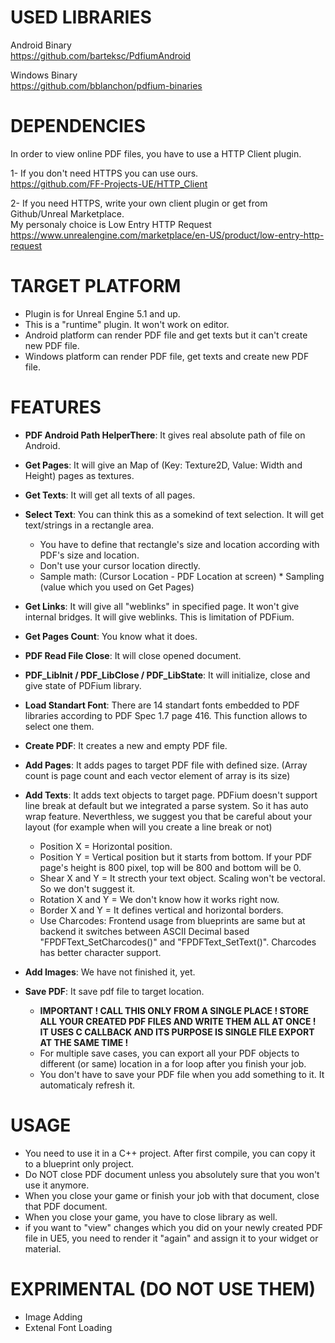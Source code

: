 # USED LIBRARIES
Android Binary<br />
https://github.com/barteksc/PdfiumAndroid

Windows Binary<br />
https://github.com/bblanchon/pdfium-binaries

# DEPENDENCIES
In order to view online PDF files, you have to use a HTTP Client plugin.<br />

1- If you don't need HTTPS you can use ours.<br />
https://github.com/FF-Projects-UE/HTTP_Client

2- If you need HTTPS, write your own client plugin or get from Github/Unreal Marketplace.<br />
My personaly choice is Low Entry HTTP Request<br />
https://www.unrealengine.com/marketplace/en-US/product/low-entry-http-request

# TARGET PLATFORM
* Plugin is for Unreal Engine 5.1 and up.
* This is a "runtime" plugin. It won't work on editor.
* Android platform can render PDF file and get texts but it can't create new PDF file.
* Windows platform can render PDF file, get texts and create new PDF file.

# FEATURES
* <b>PDF Android Path HelperThere</b>: It gives real absolute path of file on Android.

* <b>Get Pages</b>: It will give an Map of (Key: Texture2D, Value: Width and Height) pages as textures.

* <b>Get Texts</b>: It will get all texts of all pages.

* <b>Select Text</b>: You can think this as a somekind of text selection. It will get text/strings in a rectangle area.
	* You have to define that rectangle's size and location according with PDF's size and location.
	* Don't use your cursor location directly.
	* Sample math: (Cursor Location - PDF Location at screen) * Sampling (value which you used on Get Pages)

* <b>Get Links</b>: It will give all "weblinks" in specified page. It won't give internal bridges. It will give weblinks. This is limitation of PDFium.

* <b>Get Pages Count</b>: You know what it does.

* <b>PDF Read File Close</b>: It will close opened document.

* <b>PDF_LibInit / PDF_LibClose / PDF_LibState</b>: It will initialize, close and give state of PDFium library.

* <b>Load Standart Font</b>: There are 14 standart fonts embedded to PDF libraries according to PDF Spec 1.7 page 416. This function allows to select one them.

* <b>Create PDF</b>: It creates a new and empty PDF file.

* <b>Add Pages</b>: It adds pages to target PDF file with defined size. (Array count is page count and each vector element of array is its size)

* <b>Add Texts</b>: It adds text objects to target page. PDFium doesn't support line break at default but we integrated a parse system. So it has auto wrap feature. Neverthless, we suggest you that be careful about your layout (for example when will you create a line break or not)
	* Position X = Horizontal position.
	* Position Y = Vertical position but it starts from bottom. If your PDF page's height is 800 pixel, top will be 800 and bottom will be 0.
	* Shear X and Y = It strecth your text object. Scaling won't be vectoral. So we don't suggest it.
	* Rotation X and Y = We don't know how it works right now.
	* Border X and Y = It defines vertical and horizontal borders.
	* Use Charcodes: Frontend usage from blueprints are same but at backend it switches between ASCII Decimal based "FPDFText_SetCharcodes()" and "FPDFText_SetText()". Charcodes has better character support.
	
* <b>Add Images</b>: We have not finished it, yet.
* <b>Save PDF</b>: It save pdf file to target location.
	* <b>IMPORTANT ! CALL THIS ONLY FROM A SINGLE PLACE ! STORE ALL YOUR CREATED PDF FILES AND WRITE THEM ALL AT ONCE ! IT USES C CALLBACK AND ITS PURPOSE IS SINGLE FILE EXPORT AT THE SAME TIME !</b>
	* For multiple save cases, you can export all your PDF objects to different (or same) location in a for loop after you finish your job.
	* You don't have to save your PDF file when you add something to it. It automaticaly refresh it.

# USAGE
* You need to use it in a C++ project. After first compile, you can copy it to a blueprint only project.
* Do NOT close PDF document unless you absolutely sure that you won't use it anymore.
* When you close your game or finish your job with that document, close that PDF document.
* When you close your game, you have to close library as well.
* if you want to "view" changes which you did on your newly created PDF file in UE5, you need to render it "again" and assign it to your widget or material.

# EXPRIMENTAL (DO NOT USE THEM)
* Image Adding
* Extenal Font Loading